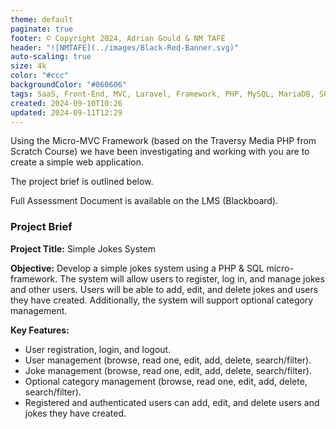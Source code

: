 ```yaml
---
theme: default
paginate: true
footer: © Copyright 2024, Adrian Gould & NM TAFE
header: "![NMTAFE](../images/Black-Red-Banner.svg)"
auto-scaling: true
size: 4k
color: "#ccc"
backgroundColor: "#060606"
tags: SaaS, Front-End, MVC, Laravel, Framework, PHP, MySQL, MariaDB, SQLite, Testing, Unit Testing, Feature Testng, PEST
created: 2024-09-10T10:26
updated: 2024-09-11T12:29
---
```



Using the Micro-MVC Framework (based on the Traversy Media PHP from Scratch Course) we have been investigating and working with you are to create a simple web application.

The project brief is outlined below.

Full Assessment Document is available on the LMS (Blackboard).

### Project Brief

**Project Title:** Simple Jokes System

**Objective:**
Develop a simple jokes system using a PHP & SQL micro-framework. The system will allow users to register, log in, and manage jokes and other users. Users will be able to add, edit, and delete jokes and users they have created. Additionally, the system will support optional category management.

**Key Features:**
- User registration, login, and logout.
- User management (browse, read one, edit, add, delete, search/filter).
- Joke management (browse, read one, edit, add, delete, search/filter).
- Optional category management (browse, read one, edit, add, delete, search/filter).
- Registered and authenticated users can add, edit, and delete users and jokes they have created.


